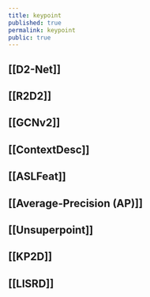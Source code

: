 ```yaml
---
title: keypoint
published: true
permalink: keypoint
public: true
---
```


## [[D2-Net]]
## [[R2D2]]
## [[GCNv2]]
## [[ContextDesc]]
## [[ASLFeat]]
## [[Average-Precision (AP)]]
## [[Unsuperpoint]]
## [[KP2D]]
## [[LISRD]]
